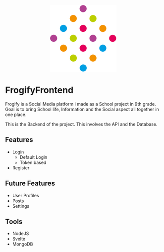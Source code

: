 <div style="text-align: center;">
  <img src="src/assets/logo.svg" alt="" style="max-width: 100%; height: auto;">
</div>

# FrogifyFrontend
Frogify is a Social Media platform i made as a School project in 9th grade. Goal is to bring School life, Information and the Social aspect all together in one place.

This is the Backend of the project. This involves the API and the Database.

## Features
- Login
  - Default Login 
  - Token based
- Register

## Future Features
- User Profiles
- Posts
- Settings

## Tools
- NodeJS
- Svelte
- MongoDB